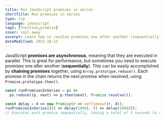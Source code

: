 ```yaml
---
title: Run JavaScript promises in series
shortTitle: Run promises in series
type: tip
language: javascript
tags: [function,promise]
cover: sail-away
excerpt: Learn how to resolve promises one after another (sequentially) in JavaScript.
dateModified: 2023-10-15
---
```


JavaScript **promises are asynchronous**, meaning that they are executed in parallel. This is great for performance, but sometimes you need to execute promises one after another (**sequentially**). This can be easily accomplished by **chaining promises** together, using `Array.prototype.reduce()`. Each promise in the chain returns the next promise when resolved, using `Promise.prototype.then()`.

```js
const runPromisesInSeries = ps =>
  ps.reduce((p, next) => p.then(next), Promise.resolve());

const delay = d => new Promise(r => setTimeout(r, d));
runPromisesInSeries([() => delay(1000), () => delay(2000)]);
// Executes each promise sequentially, taking a total of 3 seconds to complete
```
